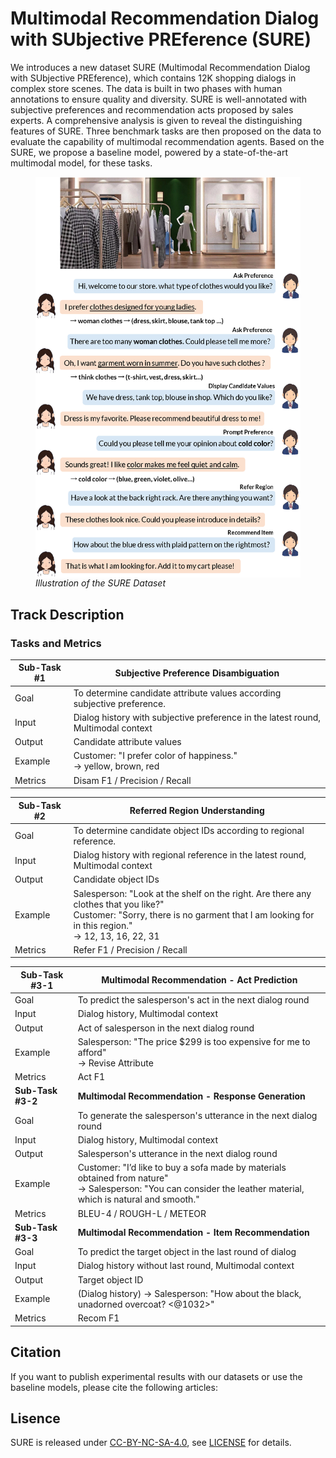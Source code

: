 # Multimodal Recommendation Dialog with SUbjective PREference (SURE) 

We introduces a new dataset SURE (Multimodal Recommendation Dialog with SUbjective PREference), which contains 12K shopping dialogs in complex store scenes. The data is built in two phases with human annotations to ensure quality and diversity. SURE is well-annotated with subjective preferences and recommendation acts proposed by sales experts. A comprehensive analysis is given to reveal the distinguishing features of SURE. Three benchmark tasks are then proposed on the data to evaluate the capability of multimodal recommendation agents. Based on the SURE, we propose a baseline model, powered by a state-of-the-art multimodal model, for these tasks. 


<figure>
<img src="./overview-sure.png" width="550" alt="Illustration of the SURE Dataset" align="center"> 
<figcaption><i>Illustration of the SURE Dataset</i></figcaption> 
</figure>

## Track Description
### Tasks and Metrics
| Sub-Task #1 | Subjective Preference Disambiguation |
|---------|---------------------------------------------------------------------------------------------------------------------------------------|
| Goal | To determine candidate attribute values according subjective preference. |
| Input | Dialog history with subjective preference in the latest round, Multimodal context |
| Output | Candidate attribute values |
| Example | Customer: "I prefer color of happiness." <br> → yellow, brown, red |
| Metrics | Disam F1 / Precision / Recall |

| Sub-Task #2 | Referred Region Understanding |
|---------|---------------------------------------------------------------------------------------------------------------------------------------|
| Goal | To determine candidate object IDs according to regional reference. |
| Input | Dialog history with regional reference in the latest round, Multimodal context |
| Output |  Candidate object IDs |
| Example | Salesperson: "Look at the shelf on the right. Are there any clothes that you like?" <br> Customer: "Sorry, there is no garment that I am looking for in this region." <br> → 12, 13, 16, 22, 31 |
| Metrics |  Refer F1 / Precision / Recall |

| Sub-Task #3-1 | Multimodal Recommendation - Act Prediction |
|---------|---------------------------------------------------------------------------------------------------------------------------------------|
| Goal | To predict the salesperson's act in the next dialog round |
| Input | Dialog history, Multimodal context |
| Output | Act of salesperson in the next dialog round |
| Example | Salesperson: "The price $299 is too expensive for me to afford" <br> → Revise Attribute |
| Metrics | Act F1 |
| **Sub-Task #3-2** | **Multimodal Recommendation - Response Generation** |
| Goal | To generate the salesperson's utterance in the next dialog round |
| Input | Dialog history, Multimodal context |
| Output | Salesperson's utterance in the next dialog round |
| Example |  Customer: "I’d like to buy a sofa made by materials obtained from nature" <br> → Salesperson: "You can consider the leather material, which is natural and smooth." |
| Metrics | BLEU-4 / ROUGH-L / METEOR |
| **Sub-Task #3-3** | **Multimodal Recommendation - Item Recommendation** |
| Goal | To predict the target object in the last round of dialog |
| Input | Dialog history without last round, Multimodal context |
| Output | Target object ID |
| Example | (Dialog history) → Salesperson: "How about the black, unadorned overcoat? <@1032>" |
| Metrics | Recom F1 |

## Citation
If you want to publish experimental results with our datasets or use the baseline models, please cite the following articles:


## Lisence
SURE is released under [CC-BY-NC-SA-4.0](https://creativecommons.org/licenses/by-nc-sa/4.0/legalcode), see [LICENSE](LICENSE) for details.
